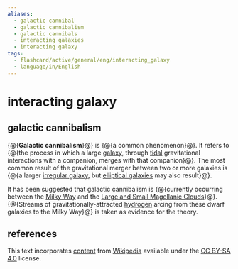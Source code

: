 ```yaml
---
aliases:
  - galactic cannibal
  - galactic cannibalism
  - galactic cannibals
  - interacting galaxies
  - interacting galaxy
tags:
  - flashcard/active/general/eng/interacting_galaxy
  - language/in/English
---
```


# interacting galaxy

## galactic cannibalism

{@{__Galactic cannibalism__}@} is {@{a common phenomenon}@}. It refers to {@{the process in which a large [galaxy](galaxy.md), through [tidal](galactic%20tide.md) gravitational interactions with a companion, merges with that companion}@}. The most common result of the gravitational merger between two or more galaxies is {@{a larger [irregular galaxy](irregular%20galaxy.md), but [elliptical galaxies](elliptical%20galaxy.md) may also result}@}. <!--SR:!2025-08-08,272,330!2025-06-13,229,330!2027-11-04,896,330!2025-06-13,229,330-->

It has been suggested that galactic cannibalism is {@{currently occurring between the [Milky Way](Milky%20Way.md) and the [Large and Small Magellanic Clouds](Magellanic%20Clouds.md)}@}. {@{Streams of gravitationally-attracted [hydrogen](hydrogen.md) arcing from these dwarf galaxies to the Milky Way}@} is taken as evidence for the theory. <!--SR:!2025-07-20,258,330!2025-09-03,292,330-->

## references

This text incorporates [content](https://en.wikipedia.org/wiki/interacting_galaxy) from [Wikipedia](Wikipedia.md) available under the [CC BY-SA 4.0](https://creativecommons.org/licenses/by-sa/4.0/) license.
